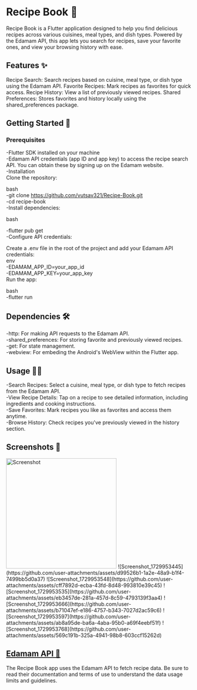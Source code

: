 # Recipe Book 📖
Recipe Book is a Flutter application designed to help you find delicious recipes across various cuisines, meal types, and dish types. Powered by the Edamam API, this app lets you search for recipes, save your favorite ones, and view your browsing history with ease.

## Features ✨
Recipe Search: Search recipes based on cuisine, meal type, or dish type using the Edamam API.
Favorite Recipes: Mark recipes as favorites for quick access.
Recipe History: View a list of previously viewed recipes.
Shared Preferences: Stores favorites and history locally using the shared_preferences package.

## Getting Started 🚀
### Prerequisites
-Flutter SDK installed on your machine<br>
-Edamam API credentials (app ID and app key) to access the recipe search API. You can obtain these by signing up on the Edamam website.<br>
-Installation<br>
Clone the repository:<br>

bash<br>
-git clone https://github.com/vutsav321/Recipe-Book.git<br>
-cd recipe-book<br>
-Install dependencies:<br>

bash<br>

-flutter pub get<br>
-Configure API credentials:<br>

Create a .env file in the root of the project and add your Edamam API credentials:<br>
env<br>
-EDAMAM_APP_ID=your_app_id<br>
-EDAMAM_APP_KEY=your_app_key<br>
Run the app:<br>

bash<br>
-flutter run<br>
## Dependencies 🛠️<br>
-http: For making API requests to the Edamam API.<br>
-shared_preferences: For storing favorite and previously viewed recipes.<br>
-get: For state management.<br>
-webview: For embeding the Android's WebView within the Flutter app.<br>

## Usage 🧑‍🍳
-Search Recipes:  Select a cuisine, meal type, or dish type to fetch recipes from the Edamam API.<br>
-View Recipe Details: Tap on a recipe to see detailed information, including ingredients and cooking instructions.<br>
-Save Favorites: Mark recipes you like as favorites and access them anytime.<br>
-Browse History: Check recipes you've previously viewed in the history section.<br>
## Screenshots 📸
<img src="https://github.com/user-attachments/assets/1c4e9704-9010-4ff6-b4ed-f0e749e7c85e" alt="Screenshot" width="300"/>
![Screenshot_1729953445](https://github.com/user-attachments/assets/d99526b1-1a2e-48a9-b1f4-7499bb5d0a37)
![Screenshot_1729953548](https://github.com/user-attachments/assets/cff7892d-ecba-43fd-8d48-993810e39c45)
![Screenshot_1729953535](https://github.com/user-attachments/assets/eb3457de-281a-457d-8c59-4793139f3aa4)
![Screenshot_1729953666](https://github.com/user-attachments/assets/b71047ef-e186-4757-b343-7027d2ac59c6)
![Screenshot_1729953597](https://github.com/user-attachments/assets/ab8a95de-ba6a-4aba-95b0-a69f4eebf51f)
![Screenshot_1729953768](https://github.com/user-attachments/assets/569c191b-325a-4941-98b8-603ccf15262d)


## [Edamam API 🔗](https://www.edamam.com/)
The Recipe Book app uses the Edamam API to fetch recipe data. Be sure to read their documentation and terms of use to understand the data usage limits and guidelines.
